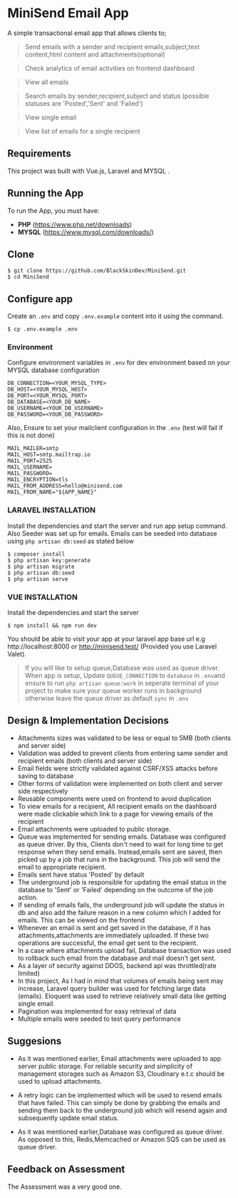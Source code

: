 # MiniSend Email App
 A simple transactional email app that allows clients to; 

> Send emails with a sender and recipient emails,subject,text content,html content and attachments(optional)

> Check analytics of email activities on frontend dashboard

> View all emails

> Search emails by sender,recipient,subject and status (possible statuses are 'Posted','Sent' and 'Failed')

> View single email

> View list of emails for a single recipient





## Requirements

This project was built with Vue.js, Laravel and MYSQL .
## Running the App
To run the App, you must have:
- **PHP** (https://www.php.net/downloads)
- **MYSQL** (https://www.mysql.com/downloads/)

## Clone

    $ git clone https://github.com/BlackSkinDev/MiniSend.git
    $ cd MiniSend

## Configure app
Create an `.env` and copy `.env.example` content into it using the command.

```console
$ cp .env.example .env
```


### Environment
Configure environment variables in `.env` for dev environment based on your MYSQL database configuration


```  
DB_CONNECTION=<YOUR_MYSQL_TYPE>
DB_HOST=<YOUR_MYSQL_HOST>
DB_PORT=<YOUR_MYSQL_PORT>
DB_DATABASE=<YOUR_DB_NAME>
DB_USERNAME=<YOUR_DB_USERNAME>
DB_PASSWORD=<YOUR_DB_PASSWORD>

```
Also, Ensure to set your mailclient configuration in the `.env` (test will fail if this is not done)

```
MAIL_MAILER=smtp
MAIL_HOST=smtp.mailtrap.io
MAIL_PORT=2525
MAIL_USERNAME=
MAIL_PASSWORD=
MAIL_ENCRYPTION=tls
MAIL_FROM_ADDRESS=hello@minisend.com
MAIL_FROM_NAME="${APP_NAME}"

```
### LARAVEL INSTALLATION
Install the dependencies and start the server and run app setup command. 
Also Seeder was set up for emails. Emails can be seeded into database using 
`php artisan db:seed` as stated below

```console
$ composer install
$ php artisan key:generate
$ php artisan migrate
$ php artisan db:seed 
$ php artisan serve
```

### VUE INSTALLATION
Install the dependencies and start the server

```console
$ npm install && npm run dev
```

You should be able to visit your app at your laravel app base url e.g http://localhost:8000 or http://minisend.test/ (Provided you use Laravel Valet).


>If you will like to setup queue,Database was used as queue driver. When app is setup, Update `QUEUE_CONNECTION` to `database` in `.env`and ensure to run `php artisan queue:work` in seperate terminal of your project to make sure your queue worker runs in background otherwise leave the queue driver as default `sync` in `.env`

## Design & Implementation Decisions
- Attachments sizes was validated to be less or equal to 5MB (both clients and server side)
- Validation was added to prevent clients from entering same sender and recipient emails (both clients and server side)
- Email fields were strictly validated against CSRF/XSS attacks before saving to database
- Other forms of validation were implemented on both client and server side respectively
- Reusable components were used on frontend to avoid duplication
- To view emails for a recipient, All recipient emails on the dashboard were made clickable which link to a page for viewing emails of the recipient
-  Email  attachments were uploaded to public storage.
- Queue  was implemented for sending emails. Database was configured as
queue driver. By this, Clients don't need to wait for long time to get response when they send emails. Instead,emails sent are saved, then picked up by a job that runs in the background. This job will send the email to appropriate recipient.
- Emails sent have status 'Posted' by default
- The underground job is responsible for updating the email status in the database to 'Sent' or 'Failed' depending on the outcome of the job action.
- If sending of emails fails, the underground job will update the status in db and also
add the failure reason in a new column which I added for emails. This can be viewed on the frontend
- Whenever an email is sent and get saved in the database, if it has attachments,attachments are immediately uploaded. If these two operations are successful, the email get sent to the recipient.
- In a case where attachments upload fail, Database transaction was used to rollback such email from the database and mail doesn't get sent.
- As  a layer of security against DDOS, backend api was throttled(rate limited)
- In this project, As I had in mind that volumes of emails being sent may increase, Laravel query builder was used for fetching large data (emails). Eloquent was used to retrieve relatively small data like getting single email.
- Pagination was implemented for easy retrieval of data
- Multiple emails were seeded to test query performance

## Suggesions
- As it was mentioned earlier, Email attachments were uploaded to app server public storage. For reliable security and simplicity of management storages such as Amazon S3, Cloudinary e.t.c should be used to upload attachments.

- A retry logic can be implemented which will be used to resend emails that have failed. This can simply be done by grabbing the emails and sending them back to the underground job which will resend again and subsequently update email status.

- As it was mentioned earlier,Database was configured as queue driver.
As opposed to this, Redis,Memcached or Amazon SQS can be used as queue driver.



## Feedback on Assessment
The Assessment was a very good one. 
